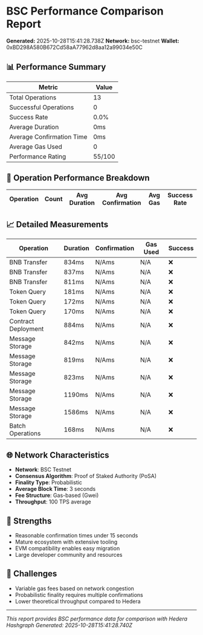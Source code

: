 # BSC Performance Comparison Report

**Generated:** 2025-10-28T15:41:28.738Z
**Network:** bsc-testnet
**Wallet:** 0xBD298A580B672Cd58aA77962d8aa12a99034e50C

## 📊 Performance Summary

| Metric | Value |
|--------|-------|
| Total Operations | 13 |
| Successful Operations | 0 |
| Success Rate | 0.0% |
| Average Duration | 0ms |
| Average Confirmation Time | 0ms |
| Average Gas Used | 0 |
| Performance Rating | 55/100 |

## 🔧 Operation Performance Breakdown

| Operation | Count | Avg Duration | Avg Confirmation | Avg Gas | Success Rate |
|-----------|-------|--------------|------------------|---------|-------------|

## 📈 Detailed Measurements

| Operation | Duration | Confirmation | Gas Used | Success |
|-----------|----------|--------------|----------|----------|
| BNB Transfer | 834ms | N/Ams | N/A | ❌ |
| BNB Transfer | 837ms | N/Ams | N/A | ❌ |
| BNB Transfer | 811ms | N/Ams | N/A | ❌ |
| Token Query | 181ms | N/Ams | N/A | ❌ |
| Token Query | 172ms | N/Ams | N/A | ❌ |
| Token Query | 170ms | N/Ams | N/A | ❌ |
| Contract Deployment | 884ms | N/Ams | N/A | ❌ |
| Message Storage | 842ms | N/Ams | N/A | ❌ |
| Message Storage | 819ms | N/Ams | N/A | ❌ |
| Message Storage | 823ms | N/Ams | N/A | ❌ |
| Message Storage | 1190ms | N/Ams | N/A | ❌ |
| Message Storage | 1586ms | N/Ams | N/A | ❌ |
| Batch Operations | 168ms | N/Ams | N/A | ❌ |

## 🌐 Network Characteristics

- **Network**: BSC Testnet
- **Consensus Algorithm**: Proof of Staked Authority (PoSA)
- **Finality Type**: Probabilistic
- **Average Block Time**: 3 seconds
- **Fee Structure**: Gas-based (Gwei)
- **Throughput**: 100 TPS average

## 💪 Strengths

- Reasonable confirmation times under 15 seconds
- Mature ecosystem with extensive tooling
- EVM compatibility enables easy migration
- Large developer community and resources

## 🔧 Challenges

- Variable gas fees based on network congestion
- Probabilistic finality requires multiple confirmations
- Lower theoretical throughput compared to Hedera

---

*This report provides BSC performance data for comparison with Hedera Hashgraph*
*Generated: 2025-10-28T15:41:28.740Z*
